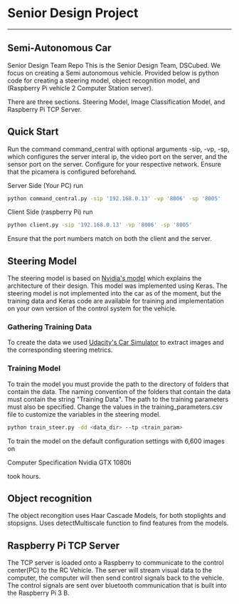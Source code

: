 # Senior Design Project
___
## Semi-Autonomous Car

Senior Design Team Repo
This is the Senior Design Team, DSCubed. We focus on creating a Semi autonomous vehicle.
Provided below is python code for creating a steering model, object recognition model,
and (Raspberry Pi vehicle 2 Computer Station server).

There are three sections. Steering Model, Image Classification Model, and Raspberry Pi TCP Server.


## Quick Start
Run the command command_central with optional arguments -sip, -vp, -sp, which configures the server interal ip, the video port on the server, and the sensor port on the server. Configure for your respective network. Ensure that the picamera is configured beforehand.


Server Side (Your PC) run
```bash
python command_central.py -sip '192.168.0.13' -vp '8006' -sp '8005'
```

Client Side (raspberry Pi) run

```bash
python client.py -sip '192.168.0.13' -vp '8006' -sp '8005'
```
Ensure that the port numbers match on both the client and the server.

## Steering Model

The steering model is based on [Nvidia's model](https://devblogs.nvidia.com/deep-learning-self-driving-cars/) which explains the architecture of their design. This model was implemented using Keras. The steering model is not implemented into the car as of the moment, but the training data and Keras code are available for training and implementation on your own version of the control system for the vehicle.

### Gathering Training Data

To create the data we used [Udacity's Car Simulator](https://github.com/udacity/self-driving-car-sim) to extract images and the corresponding steering metrics.

### Training Model

To train the model you must provide the path to the directory of folders that contain the data. The naming convention of the folders that contain the data must contain the string "Training Data". The path to the training parameters must also be specified. Change the values in the training_parameters.csv file to customize the variables in the steering model.

```bash
python train_steer.py -dd <data_dir> --tp <train_param>
```

To train the model on the default configuration settings with 6,600 images on

Computer Specification
Nvidia GTX 1080ti

took hours.

## Object recognition
The object recongition uses Haar Cascade Models, for both stoplights and stopsigns. Uses detectMultiscale function to find features from the models.

## Raspberry Pi TCP Server

The TCP server is loaded onto a Raspberry to communicate to the control center(PC) to the RC Vehicle. The server will stream visual data to the computer, the computer will then send control signals back to the vehicle. The control signals are sent over bluetooth communication that is built into the Raspberry Pi 3 B.
